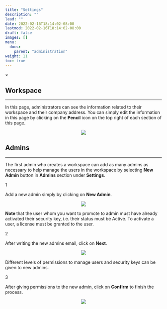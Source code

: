 ```yaml
---
title: "Settings"
description: ""
lead: ""
date: 2022-02-16T18:14:02-08:00
lastmod: 2022-02-16T18:14:02-08:00
draft: false
images: []
menu:
  docs:
    parent: "administration"
weight: 11
toc: true
---
```


<div id="_modal" class="modal">
  <span class="close">&times;</span>
  <img class="modal-content" id="img01">
</div>

## Workspace

<hr class="hr-line">

In this page, administrators can see the information related to their workspace and their company address.
You can simply edit the information in this page by clicking on the **Pencil** icon on the top right of each section of this page.

<div align="center">
    <img src="/images/vendor/Panel/workspace1.png" class="doc-img-frame">
</div>

## Admins

<hr class="hr-line">

The first admin who creates a workspace can add as many admins as necessary to help manage the users in the workspace by selecting **New Admin** button in **Admins** section
under **Settings**.

<div class="step-row-container">
  <div class="step-column step-count-size">
    <p class="step-counter">1</p>
  </div>
  <div class="card-column">
    <div class="step-text" >
      <div class="card-body">
        <p>Add a new admin simply by clicking on <span style="font-weight:bold">New Admin</span>.
        </p>
      </div>
    </div>
  </div>
</div>

<div align="center">
    <img src="/images/vendor/Panel/add_admin_1.png" class="doc-img-frame">
</div>

<p class="note-body"><span style="font-weight:bold;">Note </span>that the user whom you want to promote to admin must have already activated their security key, i.e. their status must be Active. To activate a user, a license must
be granted to the user.
</p>

<div class="step-row-container">
  <div class="step-column step-count-size">
    <p class="step-counter">2</p>
  </div>
  <div class="card-column">
    <div class="step-text" >
      <div class="card-body">
        <p>After writing the new admins email, click on <span style="font-weight:bold">Next</span>.
        </p>
      </div>
    </div>
  </div>
</div>

<div align="center">
    <img src="/images/vendor/Panel/add_admin_2.png" class="doc-img-frame">
</div>

<p class="note-body">Different levels of permissions to manage users and security keys can be given to new admins.</p>

<div class="step-row-container">
  <div class="step-column step-count-size">
    <p class="step-counter">3</p>
  </div>
  <div class="card-column">
    <div class="step-text" >
      <div class="card-body">
        <p>After giving permissions to the new admin, click on <span style="font-weight:bold">Confirm</span> to finish the process.
        </p>
      </div>
    </div>
  </div>
</div>

<div align="center">
    <img src="/images/vendor/Panel/add_admin_3.png" class="doc-img-frame">
</div>
